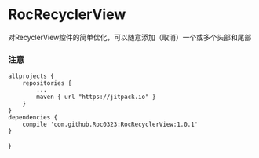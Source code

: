 # RocRecyclerView
对RecyclerView控件的简单优化，可以随意添加（取消）一个或多个头部和尾部</br>

### 注意</br>

    allprojects {
        repositories {
            ...
            maven { url "https://jitpack.io" }
        }
    }
    dependencies {
        compile 'com.github.Roc0323:RocRecyclerView:1.0.1'
    }
}
